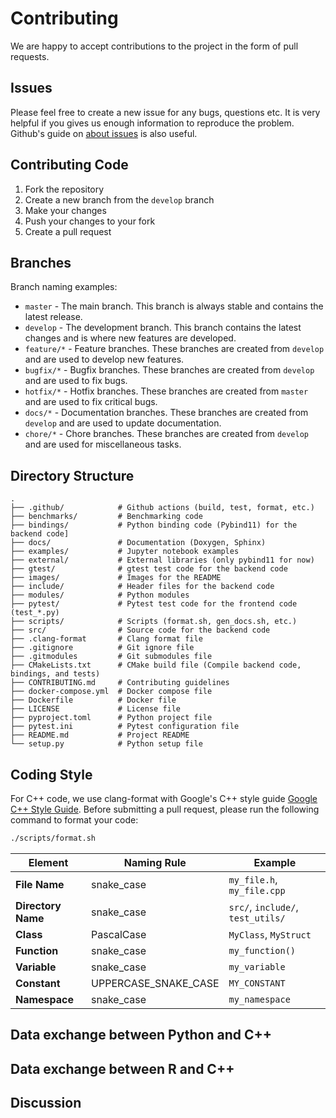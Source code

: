 
# Contributing 

We are happy to accept contributions to the project in the form of pull requests.

## Issues

Please feel free to create a new issue for any bugs, questions etc. 
It is very helpful if you gives us enough information to reproduce the problem. 
Github's guide on [about issues](https://guides.github.com/features/issues/) is also useful.

## Contributing Code

1. Fork the repository
2. Create a new branch from the `develop` branch
3. Make your changes
4. Push your changes to your fork
5. Create a pull request

## Branches

Branch naming examples:
- `master` - The main branch. This branch is always stable and contains the latest release.
- `develop` - The development branch. This branch contains the latest changes and is where new features are developed.
- `feature/*` - Feature branches. These branches are created from `develop` and are used to develop new features.
- `bugfix/*` - Bugfix branches. These branches are created from `develop` and are used to fix bugs.
- `hotfix/*` - Hotfix branches. These branches are created from `master` and are used to fix critical bugs.
- `docs/*` - Documentation branches. These branches are created from `develop` and are used to update documentation.
- `chore/*` - Chore branches. These branches are created from `develop` and are used for miscellaneous tasks.

## Directory Structure

```plaintext
.
├── .github/            # Github actions (build, test, format, etc.)
├── benchmarks/         # Benchmarking code
├── bindings/           # Python binding code (Pybind11) for the backend code]
├── docs/               # Documentation (Doxygen, Sphinx)
├── examples/           # Jupyter notebook examples
├── external/           # External libraries (only pybind11 for now)
├── gtest/              # gtest test code for the backend code
├── images/             # Images for the README
├── include/            # Header files for the backend code
├── modules/            # Python modules
├── pytest/             # Pytest test code for the frontend code (test_*.py)
├── scripts/            # Scripts (format.sh, gen_docs.sh, etc.)
├── src/                # Source code for the backend code
├── .clang-format       # Clang format file
├── .gitignore          # Git ignore file
├── .gitmodules         # Git submodules file
├── CMakeLists.txt      # CMake build file (Compile backend code, bindings, and tests)
├── CONTRIBUTING.md     # Contributing guidelines
├── docker-compose.yml  # Docker compose file
├── Dockerfile          # Docker file
├── LICENSE             # License file
├── pyproject.toml      # Python project file
├── pytest.ini          # Pytest configuration file
├── README.md           # Project README
└── setup.py            # Python setup file
```

## Coding Style

For C++ code, we use clang-format with Google's C++ style guide [Google C++ Style Guide](https://google.github.io/styleguide/cppguide.html).
Before submitting a pull request, please run the following command to format your code:
```bash
./scripts/format.sh
```

| **Element** | **Naming Rule** | **Example** |
| --- | --- | --- |
| **File Name** | snake_case | `my_file.h`, `my_file.cpp` |
| **Directory Name** | snake_case | `src/`, `include/`, `test_utils/` |
| **Class** | PascalCase | `MyClass`, `MyStruct` |
| **Function** | snake_case | `my_function()` |
| **Variable** | snake_case | `my_variable` |
| **Constant** | UPPERCASE_SNAKE_CASE | `MY_CONSTANT` |
| **Namespace** | snake_case | `my_namespace` | `my_namespace::my_function()` |


## Data exchange between Python and C++
<!-- 
using pybind11 to create bindings for the C++ code
since expected data types is pandas DataFrame, 
we set dataframe wrapper class
all bnsl functions has df_wrapper as input
expected output is pgmpy graph object
the detail is TBD
 -->


## Data exchange between R and C++
<!--
using Rcpp to create bindings for the C++ code
since expected data types is data.frame,
we set dataframe wrapper class
all bnsl functions has df_wrapper as input
expected output is bnlearn graph object
the detail is TBD
-->

## Discussion
<!-- TBD --> 
